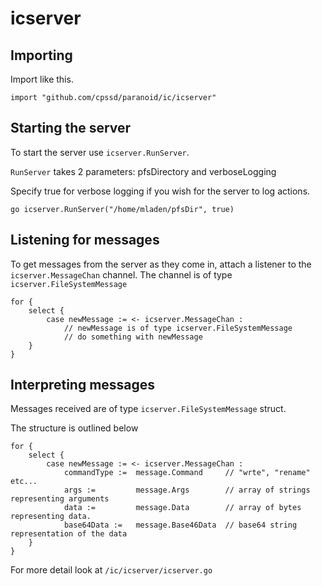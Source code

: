 # icserver
## Importing
Import like this.
```
import "github.com/cpssd/paranoid/ic/icserver"
```

## Starting the server
To start the server use `icserver.RunServer`.

`RunServer` takes 2 parameters: pfsDirectory and verboseLogging

Specify true for verbose logging if you wish for the server to log actions.
```
go icserver.RunServer("/home/mladen/pfsDir", true)
```

## Listening for messages
To get messages from the server as they come in, attach a listener to the `icserver.MessageChan` channel. The channel is of type `icserver.FileSystemMessage`
```
for {
    select {
        case newMessage := <- icserver.MessageChan :
            // newMessage is of type icserver.FileSystemMessage
            // do something with newMessage
    }
}
```

## Interpreting messages
Messages received are of type `icserver.FileSystemMessage` struct.

The structure is outlined below
```
for {
    select {
        case newMessage := <- icserver.MessageChan :
            commandType :=  message.Command     // "wrte", "rename" etc...
            args :=         message.Args        // array of strings representing arguments
            data :=         message.Data        // array of bytes representing data.
            base64Data :=   message.Base46Data  // base64 string representation of the data
    }
}
```
For more detail look at `/ic/icserver/icserver.go`
